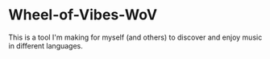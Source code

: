 # Wheel-of-Vibes-WoV
This is a tool I'm making for myself (and others) to discover and enjoy music in different languages.

